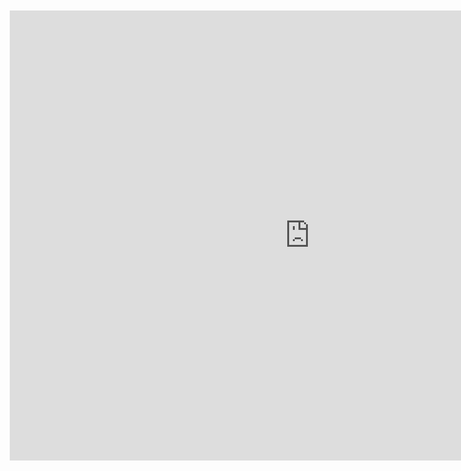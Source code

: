 <div style="width: 960px; height: 720px; margin: 10px; position: relative;"><iframe allowfullscreen frameborder="0" style="width:960px; height:720px" src="https://lucid.app/documents/embedded/e0f8d275-3390-4f7b-b743-db375ef9debf" id="f4DKrpk92Z7Q"></iframe></div>